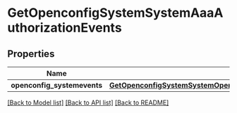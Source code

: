 # GetOpenconfigSystemSystemAaaAuthorizationEvents

## Properties
Name | Type | Description | Notes
------------ | ------------- | ------------- | -------------
**openconfig_systemevents** | [**GetOpenconfigSystemSystemOpenconfigsystemsystemAaaAuthorizationEvents**](GetOpenconfigSystemSystemOpenconfigsystemsystemAaaAuthorizationEvents.md) |  | [optional] 

[[Back to Model list]](../README.md#documentation-for-models) [[Back to API list]](../README.md#documentation-for-api-endpoints) [[Back to README]](../README.md)


